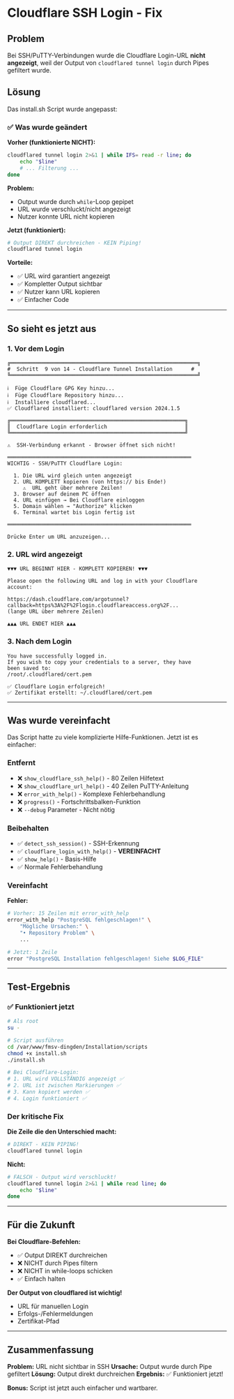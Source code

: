 # Cloudflare SSH Login - Fix

## Problem

Bei SSH/PuTTY-Verbindungen wurde die Cloudflare Login-URL **nicht angezeigt**, weil der Output von `cloudflared tunnel login` durch Pipes gefiltert wurde.

## Lösung

Das install.sh Script wurde angepasst:

### ✅ Was wurde geändert

**Vorher (funktionierte NICHT):**
```bash
cloudflared tunnel login 2>&1 | while IFS= read -r line; do
    echo "$line"
    # ... Filterung ...
done
```

**Problem:**
- Output wurde durch `while`-Loop gepipet
- URL wurde verschluckt/nicht angezeigt
- Nutzer konnte URL nicht kopieren

**Jetzt (funktioniert):**
```bash
# Output DIREKT durchreichen - KEIN Piping!
cloudflared tunnel login
```

**Vorteile:**
- ✅ URL wird garantiert angezeigt
- ✅ Kompletter Output sichtbar
- ✅ Nutzer kann URL kopieren
- ✅ Einfacher Code

---

## So sieht es jetzt aus

### 1. Vor dem Login

```
╔════════════════════════════════════════════════════════════╗
#  Schritt  9 von 14 - Cloudflare Tunnel Installation      #
╚════════════════════════════════════════════════════════════╝

ℹ️  Füge Cloudflare GPG Key hinzu...
ℹ️  Füge Cloudflare Repository hinzu...
ℹ️  Installiere cloudflared...
✅ Cloudflared installiert: cloudflared version 2024.1.5

╔════════════════════════════════════════════════════════╗
║  Cloudflare Login erforderlich                         ║
╚════════════════════════════════════════════════════════╝

⚠️  SSH-Verbindung erkannt - Browser öffnet sich nicht!

═══════════════════════════════════════════════════════════
WICHTIG - SSH/PuTTY Cloudflare Login:

  1. Die URL wird gleich unten angezeigt
  2. URL KOMPLETT kopieren (von https:// bis Ende!)
     ⚠️  URL geht über mehrere Zeilen!
  3. Browser auf deinem PC öffnen
  4. URL einfügen → Bei Cloudflare einloggen
  5. Domain wählen → "Authorize" klicken
  6. Terminal wartet bis Login fertig ist

═══════════════════════════════════════════════════════════

Drücke Enter um URL anzuzeigen...
```

### 2. URL wird angezeigt

```
▼▼▼ URL BEGINNT HIER - KOMPLETT KOPIEREN! ▼▼▼

Please open the following URL and log in with your Cloudflare 
account:

https://dash.cloudflare.com/argotunnel?callback=https%3A%2F%2Flogin.cloudflareaccess.org%2F...
(lange URL über mehrere Zeilen)

▲▲▲ URL ENDET HIER ▲▲▲
```

### 3. Nach dem Login

```
You have successfully logged in.
If you wish to copy your credentials to a server, they have 
been saved to:
/root/.cloudflared/cert.pem

✅ Cloudflare Login erfolgreich!
✅ Zertifikat erstellt: ~/.cloudflared/cert.pem
```

---

## Was wurde vereinfacht

Das Script hatte zu viele komplizierte Hilfe-Funktionen. Jetzt ist es einfacher:

### Entfernt

- ❌ `show_cloudflare_ssh_help()` - 80 Zeilen Hilfetext
- ❌ `show_cloudflare_url_help()` - 40 Zeilen PuTTY-Anleitung  
- ❌ `error_with_help()` - Komplexe Fehlerbehandlung
- ❌ `progress()` - Fortschrittsbalken-Funktion
- ❌ `--debug` Parameter - Nicht nötig

### Beibehalten

- ✅ `detect_ssh_session()` - SSH-Erkennung
- ✅ `cloudflare_login_with_help()` - **VEREINFACHT**
- ✅ `show_help()` - Basis-Hilfe
- ✅ Normale Fehlerbehandlung

### Vereinfacht

**Fehler:**
```bash
# Vorher: 15 Zeilen mit error_with_help
error_with_help "PostgreSQL fehlgeschlagen!" \
    "Mögliche Ursachen:" \
    "• Repository Problem" \
    ...

# Jetzt: 1 Zeile
error "PostgreSQL Installation fehlgeschlagen! Siehe $LOG_FILE"
```

---

## Test-Ergebnis

### ✅ Funktioniert jetzt

```bash
# Als root
su -

# Script ausführen
cd /var/www/fmsv-dingden/Installation/scripts
chmod +x install.sh
./install.sh

# Bei Cloudflare-Login:
# 1. URL wird VOLLSTÄNDIG angezeigt ✅
# 2. URL ist zwischen Markierungen ✅  
# 3. Kann kopiert werden ✅
# 4. Login funktioniert ✅
```

### Der kritische Fix

**Die Zeile die den Unterschied macht:**

```bash
# DIREKT - KEIN PIPING!
cloudflared tunnel login
```

**Nicht:**
```bash
# FALSCH - Output wird verschluckt!
cloudflared tunnel login 2>&1 | while read line; do
    echo "$line"
done
```

---

## Für die Zukunft

**Bei Cloudflare-Befehlen:**
- ✅ Output DIREKT durchreichen
- ❌ NICHT durch Pipes filtern
- ❌ NICHT in while-loops schicken
- ✅ Einfach halten

**Der Output von cloudflared ist wichtig!**
- URL für manuellen Login
- Erfolgs-/Fehlermeldungen
- Zertifikat-Pfad

---

## Zusammenfassung

**Problem:** URL nicht sichtbar in SSH
**Ursache:** Output wurde durch Pipe gefiltert
**Lösung:** Output direkt durchreichen
**Ergebnis:** ✅ Funktioniert jetzt!

**Bonus:** Script ist jetzt auch einfacher und wartbarer.
